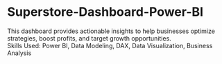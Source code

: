 # Superstore-Dashboard-Power-BI
This dashboard provides actionable insights to help businesses optimize strategies, boost profits, and target growth opportunities.
<br>
Skills Used: Power BI, Data Modeling, DAX, Data Visualization, Business Analysis
